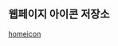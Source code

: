 ## 웹페이지 아이콘 저장소

[homeicon](https://user-images.githubusercontent.com/96712990/186359299-a639e07a-23d3-42d5-99d4-d482e498a3b0.png)
